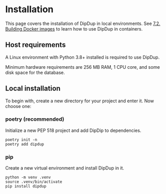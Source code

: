 # Installation

This page covers the installation of DipDup in local environments. See [7.2. Building Docker images](../deployment/docker.md) to learn how to use DipDup in containers.

## Host requirements

A Linux environment with Python 3.8+ installed is required to use DipDup.

Minimum hardware requirements are 256 MB RAM, 1 CPU core, and some disk space for the database.

## Local installation

To begin with, create a new directory for your project and enter it. Now choose one:

### poetry (recommended)

Initialize a new PEP 518 project and add DipDip to dependencies.

```shell
poetry init -n
poetry add dipdup
```

### pip

Create a new virtual environment and install DipDup in it.

```shell
python -m venv .venv
source .venv/bin/activate
pip install dipdup
```
